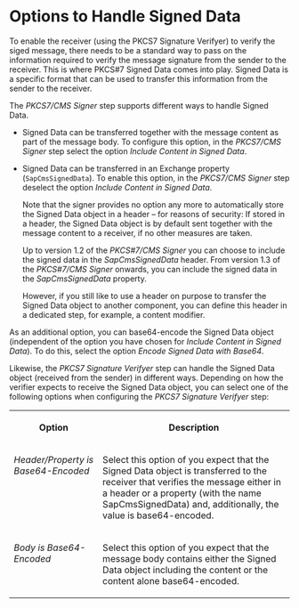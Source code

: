 <!-- loio89f4220ae4f84305af5fe6fe3134ecd2 -->

# Options to Handle Signed Data

To enable the receiver \(using the PKCS7 Signature Verifyer\) to verify the siged message, there needs to be a standard way to pass on the information required to verify the message signature from the sender to the receiver. This is where PKCS\#7 Signed Data comes into play. Signed Data is a specific format that can be used to transfer this information from the sender to the receiver.

The *PKCS7/CMS Signer* step supports different ways to handle Signed Data.

-   Signed Data can be transferred together with the message content as part of the message body. To configure this option, in the *PKCS7/CMS Signer* step select the option *Include Content in Signed Data*.

-   Signed Data can be transferred in an Exchange property \(`SapCmsSignedData`\). To enable this option, in the *PKCS7/CMS Signer* step deselect the option *Include Content in Signed Data*.

    Note that the signer provides no option any more to automatically store the Signed Data object in a header – for reasons of security: If stored in a header, the Signed Data object is by default sent together with the message content to a receiver, if no other measures are taken.

    Up to version 1.2 of the *PKCS\#7/CMS Signer* you can choose to include the signed data in the *SapCmsSignedData* header. From version 1.3 of the *PKCS\#7/CMS Signer* onwards, you can include the signed data in the *SapCmsSignedData* property.

    However, if you still like to use a header on purpose to transfer the Signed Data object to another component, you can define this header in a dedicated step, for example, a content modifier.


As an additional option, you can base64-encode the Signed Data object \(independent of the option you have chosen for *Include Content in Signed Data*\). To do this, select the option *Encode Signed Data with Base64*.

Likewise, the *PKCS7 Signature Verifyer* step can handle the Signed Data object \(received from the sender\) in different ways. Depending on how the verifier expects to receive the Signed Data object, you can select one of the following options when configuring the *PKCS7 Signature Verifyer* step:


<table>
<tr>
<th valign="top">

Option



</th>
<th valign="top">

Description



</th>
</tr>
<tr>
<td valign="top">

*Header/Property is Base64-Encoded* 



</td>
<td valign="top">

Select this option of you expect that the Signed Data object is transferred to the receiver that verifies the message either in a header or a property \(with the name SapCmsSignedData\) and, additionally, the value is base64-encoded.



</td>
</tr>
<tr>
<td valign="top">

*Body is Base64-Encoded* 



</td>
<td valign="top">

Select this option of you expect that the message body contains either the Signed Data object including the content or the content alone base64-encoded.



</td>
</tr>
</table>

